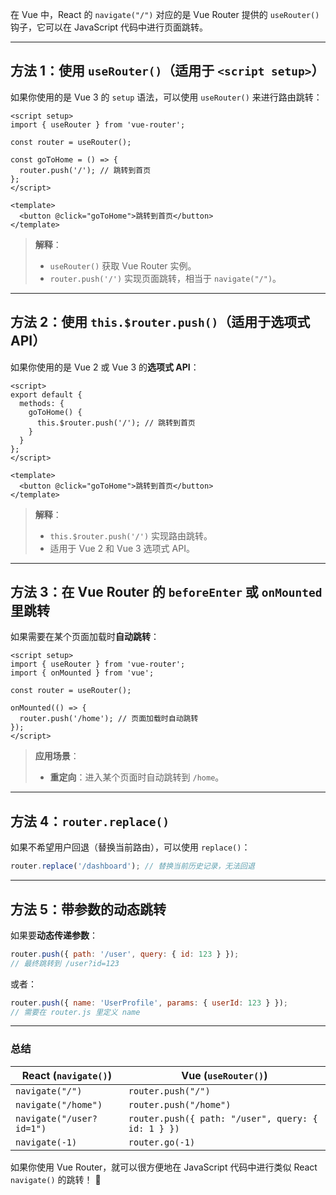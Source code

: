 在 Vue 中，React 的 `navigate("/")` 对应的是 Vue Router 提供的 `useRouter()` 钩子，它可以在 JavaScript 代码中进行页面跳转。

---

## **方法 1：使用 `useRouter()`（适用于 `<script setup>`）**

如果你使用的是 Vue 3 的 `setup` 语法，可以使用 `useRouter()` 来进行路由跳转：

```vue
<script setup>
import { useRouter } from 'vue-router';

const router = useRouter();

const goToHome = () => {
  router.push('/'); // 跳转到首页
};
</script>

<template>
  <button @click="goToHome">跳转到首页</button>
</template>
```

> **解释**：
> 
> - `useRouter()` 获取 Vue Router 实例。
> - `router.push('/')` 实现页面跳转，相当于 `navigate("/")`。

---

## **方法 2：使用 `this.$router.push()`（适用于选项式 API）**

如果你使用的是 Vue 2 或 Vue 3 的**选项式 API**：

```vue
<script>
export default {
  methods: {
    goToHome() {
      this.$router.push('/'); // 跳转到首页
    }
  }
};
</script>

<template>
  <button @click="goToHome">跳转到首页</button>
</template>
```

> **解释**：
> 
> - `this.$router.push('/')` 实现路由跳转。
> - 适用于 Vue 2 和 Vue 3 选项式 API。

---

## **方法 3：在 Vue Router 的 `beforeEnter` 或 `onMounted` 里跳转**

如果需要在某个页面加载时**自动跳转**：

```vue
<script setup>
import { useRouter } from 'vue-router';
import { onMounted } from 'vue';

const router = useRouter();

onMounted(() => {
  router.push('/home'); // 页面加载时自动跳转
});
</script>
```

> **应用场景**：
> 
> - **重定向**：进入某个页面时自动跳转到 `/home`。

---

## **方法 4：`router.replace()`**

如果不希望用户回退（替换当前路由），可以使用 `replace()`：

```js
router.replace('/dashboard'); // 替换当前历史记录，无法回退
```

---

## **方法 5：带参数的动态跳转**

如果要**动态传递参数**：

```js
router.push({ path: '/user', query: { id: 123 } });
// 最终跳转到 /user?id=123
```

或者：

```js
router.push({ name: 'UserProfile', params: { userId: 123 } });
// 需要在 router.js 里定义 name
```

---

### **总结**

|React (`navigate()`)|Vue (`useRouter()`)|
|---|---|
|`navigate("/")`|`router.push("/")`|
|`navigate("/home")`|`router.push("/home")`|
|`navigate("/user?id=1")`|`router.push({ path: "/user", query: { id: 1 } })`|
|`navigate(-1)`|`router.go(-1)`|

如果你使用 Vue Router，就可以很方便地在 JavaScript 代码中进行类似 React `navigate()` 的跳转！ 🚀